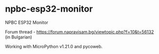 # npbc-esp32-monitor
NPBC ESP32 Monitor

Forum thread - https://forum.napravisam.bg/viewtopic.php?f=10&t=56132 (in Bulgarian)

Working with MicroPython v1.21.0 and pycoweb.         
